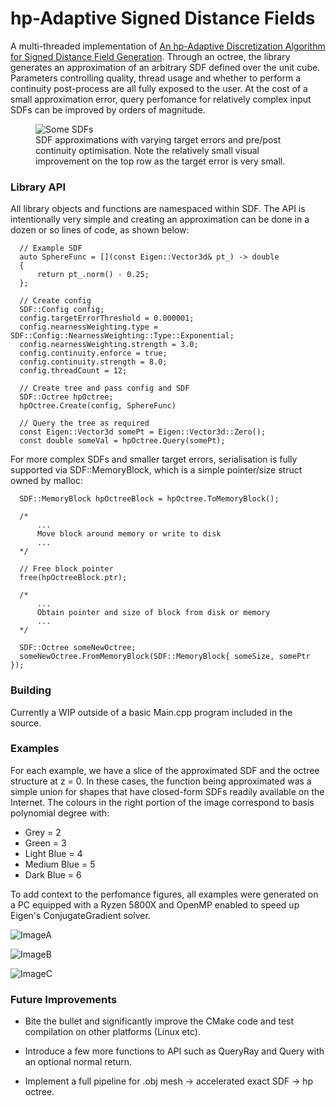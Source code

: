 # hp-Adaptive Signed Distance Fields
A multi-threaded implementation of [An hp-Adaptive Discretization Algorithm for
Signed Distance Field Generation](https://www.animation.rwth-aachen.de/media/papers/2017-TVCG-HPDistanceFields.pdf). Through an octree, the library generates an approximation of an arbitrary SDF defined over the unit cube. Parameters controlling quality, thread usage and whether to perform a continuity post-process are all fully exposed to the user. At the cost of a small approximation error, query perfomance for relatively complex input SDFs can be improved by orders of magnitude. 

<figure>
    <img src="https://i.imgur.com/HuNFjhh.jpeg"
         alt="Some SDFs">
    <figcaption>SDF approximations with varying target errors and pre/post continuity optimisation. Note the relatively small visual improvement on the top row as the target error is very small.</figcaption>
</figure>

### Library API

All library objects and functions are namespaced within SDF. The API is intentionally very simple and creating an approximation can be done in a dozen or so lines of code, as shown below:

```
  // Example SDF
  auto SphereFunc = [](const Eigen::Vector3d& pt_) -> double
  {
      return pt_.norm() - 0.25;
  };
  
  // Create config
  SDF::Config config;
  config.targetErrorThreshold = 0.000001;
  config.nearnessWeighting.type = SDF::Config::NearnessWeighting::Type::Exponential;
  config.nearnessWeighting.strength = 3.0;
  config.continuity.enforce = true;
  config.continuity.strength = 8.0;
  config.threadCount = 12;
  
  // Create tree and pass config and SDF
  SDF::Octree hpOctree;
  hpOctree.Create(config, SphereFunc)
  
  // Query the tree as required
  const Eigen::Vector3d somePt = Eigen::Vector3d::Zero();
  const double someVal = hpOctree.Query(somePt);
```

For more complex SDFs and smaller target errors, serialisation is fully supported via SDF::MemoryBlock, which is a simple pointer/size struct owned by malloc:

```
  SDF::MemoryBlock hpOctreeBlock = hpOctree.ToMemoryBlock();
  
  /*
      ...
      Move block around memory or write to disk
      ...
  */
  
  // Free block pointer
  free(hpOctreeBlock.ptr);
  
  /*
      ...
      Obtain pointer and size of block from disk or memory
      ...
  */
  
  SDF::Octree someNewOctree;
  someNewOctree.FromMemoryBlock(SDF::MemoryBlock{ someSize, somePtr });
```

### Building
Currently a WIP outside of a basic Main.cpp program included in the source.

### Examples

For each example, we have a slice of the approximated SDF and the octree structure at z = 0. In these cases, the function being approximated was a simple union for shapes that have closed-form SDFs readily available on the Internet. The colours in the right portion of the image correspond to basis polynomial degree with:

* Grey = 2
* Green = 3
* Light Blue = 4
* Medium Blue = 5
* Dark Blue = 6

To add context to the perfomance figures, all examples were generated on a PC equipped with a Ryzen 5800X and OpenMP enabled to speed up Eigen's ConjugateGradient solver. 

![ImageA](https://i.imgur.com/HPIm2IM.png)

![ImageB](https://i.imgur.com/W1MgeER.png)

![ImageC](https://i.imgur.com/ZW1iW9y.png)

### Future Improvements

* Bite the bullet and significantly improve the CMake code and test compilation on other platforms (Linux etc).

* Introduce a few more functions to API such as QueryRay and Query with an optional normal return.

* Implement a full pipeline for .obj mesh &#8594; accelerated exact SDF  &#8594; hp octree.
